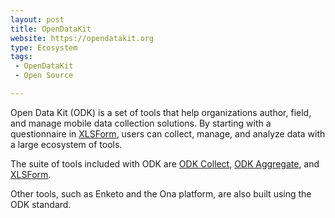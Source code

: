 ```yaml
---
layout: post
title: OpenDataKit
website: https://opendatakit.org
type: Ecosystem
tags:
 - OpenDataKit
 - Open Source

---
```



Open Data Kit (ODK) is a set of tools that help organizations author, field, and manage mobile data collection solutions. By starting with a questionnaire in [XLSForm](http://xlsform.org), users can collect, manage, and analyze data with a large ecosystem of tools.

The suite of tools included with ODK are [ODK Collect](https://opendatakit.org/use/collect/), [ODK Aggregate](https://opendatakit.org/use/aggregate/), and [XLSForm](http://xlsform.org).

Other tools, such as Enketo and the Ona platform, are also built using the ODK standard.

<!--more-->